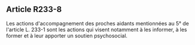 ## Article R233-8

Les actions d'accompagnement des proches aidants mentionnées au 5° de l'article L. 233-1 sont les actions
qui visent notamment à les informer, à les former et à leur apporter un soutien psychosocial.

